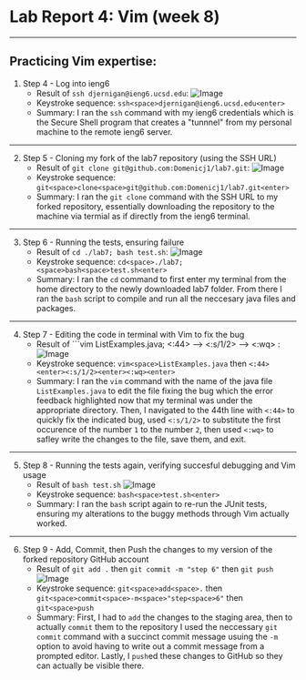 # Lab Report 4: Vim (week 8)
---
## Practicing Vim expertise:

1. Step 4 - Log into ieng6
   - Result of ```ssh djernigan@ieng6.ucsd.edu```: ![Image](https://github.com/Domenicj1/cse15l-lab-reports/assets/146692334/0142e3a4-017c-4855-bd8c-ebba952bcd13)
   - Keystroke sequence: ```ssh<space>djernigan@ieng6.ucsd.edu<enter>```
   - Summary: I ran the `ssh` command with my ieng6 credentials which is the Secure Shell program that creates a "tunnnel" from my personal machine to the remote ieng6 server.
---
 
2. Step 5 - Cloning my fork of the lab7 repository (using the SSH URL)
   - Result of ```git clone git@github.com:Domenicj1/lab7.git```: ![Image](https://github.com/Domenicj1/cse15l-lab-reports/assets/146692334/82d7fcac-a660-4332-9e7f-acc631c937d9)
   - Keystroke sequence: ```git<space>clone<space>git@github.com:Domenicj1/lab7.git<enter>```
   - Summary: I ran the ```git clone``` command with the SSH URL to my forked repository, essentially downloading the repository to the machine via termial as if directly from the ieng6 terminal.
---

3. Step 6 - Running the tests, ensuring failure
   - Result of ```cd ./lab7; bash test.sh```: ![Image](https://github.com/Domenicj1/cse15l-lab-reports/assets/146692334/e105ce1c-3a45-4e59-88f8-2b92eb5cb723)
   - Keystroke sequence: ```cd<space>./lab7;<space>bash<space>test.sh<enter>```
   - Summary: I ran the `cd` command to first enter my terminal from the home directory to the newly downloaded lab7 folder. From there I ran the `bash` script to compile and run all the neccesary java files and packages.
---

4. Step 7 - Editing the code in terminal with Vim to fix the bug
   - Result of ```vim ListExamples.java; <:44> --> <:s/1/2> --> <:wq> : ![Image](https://github.com/Domenicj1/cse15l-lab-reports/assets/146692334/af748f68-6828-41a4-8275-dd841623bdd7)
   - Keystroke sequence: ```vim<space>ListExamples.java``` then ```<:44><enter><:s/1/2><enter><:wq><enter>```
   - Summary: I ran the `vim` command with the name of the java file `ListExamples.java` to edit the file fixing the bug which the error feedback highlighted now that my terminal was under the appropriate directory. Then, I navigated to the 44th line with `<:44>` to quickly fix the indicated bug, used ```<:s/1/2>``` to substitute the first occurence of the number `1` to the number `2`, then used `<:wq>` to safley write the changes to the file, save them, and exit.
---
  
5. Step 8 - Running the tests again, verifying succesful debugging and Vim usage
   - Result of ```bash test.sh``` ![Image](https://github.com/Domenicj1/cse15l-lab-reports/assets/146692334/c14882ef-56f6-4b0d-87b1-1f44cd5586c5)
   - Keystroke sequence: ```bash<space>test.sh<enter>```
   - Summary: I ran the `bash` script again to re-run the JUnit tests, ensuring my alterations to the buggy methods through Vim actually worked.
---

6. Step 9 - Add, Commit, then Push the changes to my version of the forked repository GitHub account
   - Result of ```git add .``` then ```git commit -m "step 6"``` then ```git push``` ![Image]("https://github.com/Domenicj1/cse15l-lab-reports/assets/146692334/19953d3d-b6c4-4b25-a8b7-0a2e149b6233)
   - Keystroke sequence: ```git<space>add<space>.``` then ```git<space>commit<space>-m<space>"step<space>6"``` then ```git<space>push```
   - Summary: First, I had to `add` the changes to the staging area, then to actually `commit` them to the repository I used the neccessary `git commit` command with a succinct commit message usuing the `-m` option to avoid having to write out a commit message from a prompted editor. Lastly, I `push`ed these changes to GitHub so they can actually be visible there.
